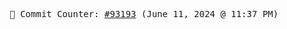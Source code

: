 <p align="center">
    <samp>
        📮 Commit Counter: <a href="https://github.com/Javascript-void0/Javascript-void0/commits/main">#93193</a> (June 11, 2024 @ 11:37 PM)
    </samp>
</p>